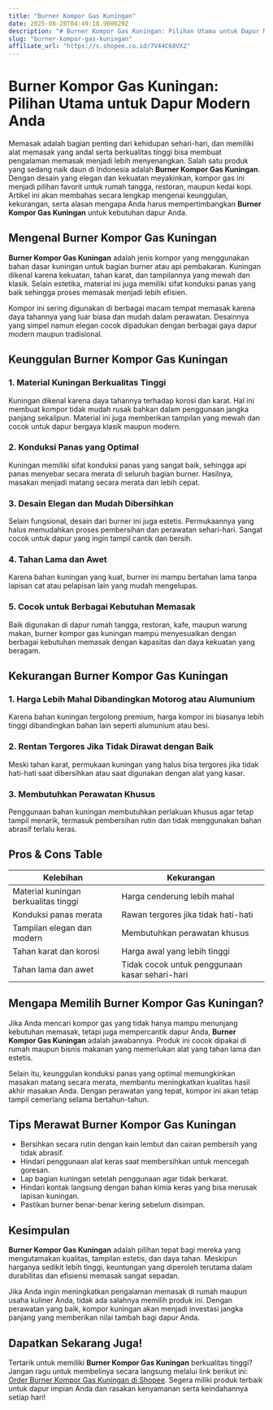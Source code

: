 ```yaml
---
title: "Burner Kompor Gas Kuningan"
date: 2025-08-28T04:49:18.900029Z
description: "# Burner Kompor Gas Kuningan: Pilihan Utama untuk Dapur Modern Anda..."
slug: "burner-kompor-gas-kuningan"
affiliate_url: "https://s.shopee.co.id/7V44C68VX2"
---
```

# Burner Kompor Gas Kuningan: Pilihan Utama untuk Dapur Modern Anda

Memasak adalah bagian penting dari kehidupan sehari-hari, dan memiliki alat memasak yang andal serta berkualitas tinggi bisa membuat pengalaman memasak menjadi lebih menyenangkan. Salah satu produk yang sedang naik daun di Indonesia adalah **Burner Kompor Gas Kuningan**. Dengan desain yang elegan dan kekuatan meyakinkan, kompor gas ini menjadi pilihan favorit untuk rumah tangga, restoran, maupun kedai kopi. Artikel ini akan membahas secara lengkap mengenai keunggulan, kekurangan, serta alasan mengapa Anda harus mempertimbangkan **Burner Kompor Gas Kuningan** untuk kebutuhan dapur Anda.

## Mengenal Burner Kompor Gas Kuningan

**Burner Kompor Gas Kuningan** adalah jenis kompor yang menggunakan bahan dasar kuningan untuk bagian burner atau api pembakaran. Kuningan dikenal karena kekuatan, tahan karat, dan tampilannya yang mewah dan klasik. Selain estetika, material ini juga memiliki sifat konduksi panas yang baik sehingga proses memasak menjadi lebih efisien.

Kompor ini sering digunakan di berbagai macam tempat memasak karena daya tahannya yang luar biasa dan mudah dalam perawatan. Desainnya yang simpel namun elegan cocok dipadukan dengan berbagai gaya dapur modern maupun tradisional.

## Keunggulan Burner Kompor Gas Kuningan

### 1. Material Kuningan Berkualitas Tinggi
Kuningan dikenal karena daya tahannya terhadap korosi dan karat. Hal ini membuat kompor tidak mudah rusak bahkan dalam penggunaan jangka panjang sekalipun. Material ini juga memberikan tampilan yang mewah dan cocok untuk dapur bergaya klasik maupun modern.

### 2. Konduksi Panas yang Optimal
Kuningan memiliki sifat konduksi panas yang sangat baik, sehingga api panas menyebar secara merata di seluruh bagian burner. Hasilnya, masakan menjadi matang secara merata dan lebih cepat.

### 3. Desain Elegan dan Mudah Dibersihkan
Selain fungsional, desain dari burner ini juga estetis. Permukaannya yang halus memudahkan proses pembersihan dan perawatan sehari-hari. Sangat cocok untuk dapur yang ingin tampil cantik dan bersih.

### 4. Tahan Lama dan Awet
Karena bahan kuningan yang kuat, burner ini mampu bertahan lama tanpa lapisan cat atau pelapisan lain yang mudah mengelupas.

### 5. Cocok untuk Berbagai Kebutuhan Memasak
Baik digunakan di dapur rumah tangga, restoran, kafe, maupun warung makan, burner kompor gas kuningan mampu menyesuaikan dengan berbagai kebutuhan memasak dengan kapasitas dan daya kekuatan yang beragam.

## Kekurangan Burner Kompor Gas Kuningan

### 1. Harga Lebih Mahal Dibandingkan Motorog atau Alumunium
Karena bahan kuningan tergolong premium, harga kompor ini biasanya lebih tinggi dibandingkan bahan lain seperti alumunium atau besi.

### 2. Rentan Tergores Jika Tidak Dirawat dengan Baik
Meski tahan karat, permukaan kuningan yang halus bisa tergores jika tidak hati-hati saat dibersihkan atau saat digunakan dengan alat yang kasar.

### 3. Membutuhkan Perawatan Khusus
Penggunaan bahan kuningan membutuhkan perlakuan khusus agar tetap tampil menarik, termasuk pembersihan rutin dan tidak menggunakan bahan abrasif terlalu keras.

## Pros & Cons Table

| **Kelebihan**                        | **Kekurangan**                     |
|-------------------------------------|----------------------------------|
| Material kuningan berkualitas tinggi | Harga cenderung lebih mahal     |
| Konduksi panas merata               | Rawan tergores jika tidak hati-hati |
| Tampilan elegan dan modern         | Membutuhkan perawatan khusus   |
| Tahan karat dan korosi             | Harga awal yang lebih tinggi  |
| Tahan lama dan awet                | Tidak cocok untuk penggunaan kasar sehari-hari |

## Mengapa Memilih Burner Kompor Gas Kuningan?

Jika Anda mencari kompor gas yang tidak hanya mampu menunjang kebutuhan memasak, tetapi juga mempercantik dapur Anda, **Burner Kompor Gas Kuningan** adalah jawabannya. Produk ini cocok dipakai di rumah maupun bisnis makanan yang memerlukan alat yang tahan lama dan estetis.

Selain itu, keunggulan konduksi panas yang optimal memungkinkan masakan matang secara merata, membantu meningkatkan kualitas hasil akhir masakan Anda. Dengan perawatan yang tepat, kompor ini akan tetap tampil cemerlang selama bertahun-tahun.

## Tips Merawat Burner Kompor Gas Kuningan

- Bersihkan secara rutin dengan kain lembut dan cairan pembersih yang tidak abrasif.
- Hindari penggunaan alat keras saat membersihkan untuk mencegah goresan.
- Lap bagian kuningan setelah penggunaan agar tidak berkarat.
- Hindari kontak langsung dengan bahan kimia keras yang bisa merusak lapisan kuningan.
- Pastikan burner benar-benar kering sebelum disimpan.

## Kesimpulan

**Burner Kompor Gas Kuningan** adalah pilihan tepat bagi mereka yang mengutamakan kualitas, tampilan estetis, dan daya tahan. Meskipun harganya sedikit lebih tinggi, keuntungan yang diperoleh terutama dalam durabilitas dan efisiensi memasak sangat sepadan.

Jika Anda ingin meningkatkan pengalaman memasak di rumah maupun usaha kuliner Anda, tidak ada salahnya memilih produk ini. Dengan perawatan yang baik, kompor kuningan akan menjadi investasi jangka panjang yang memberikan nilai tambah bagi dapur Anda.

## Dapatkan Sekarang Juga!

Tertarik untuk memiliki **Burner Kompor Gas Kuningan** berkualitas tinggi? Jangan ragu untuk membelinya secara langsung melalui link berikut ini: [Order Burner Kompor Gas Kuningan di Shopee](https://s.shopee.co.id/7V44C68VX2). Segera miliki produk terbaik untuk dapur impian Anda dan rasakan kenyamanan serta keindahannya setiap hari!